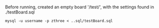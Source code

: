 Before running, created an empty board '/test/', with the settings found in ./testBoard.sql

`mysql -u username -p zthree < ..sql/testBoard.sql`